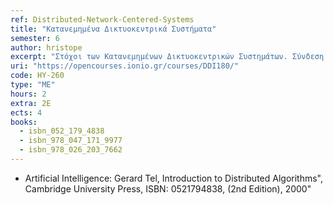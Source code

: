 ```yaml
---
ref: Distributed-Network-Centered-Systems
title: "Κατανεμημένα Δικτυοκεντρικά Συστήματα"
semester: 6
author: hristope
excerpt: "Στόχοι των Κατανεμημένων Δικτυοκεντρικών Συστημάτων. Σύνδεση χρηστών και πόρων. Διαφάνεια. Ανοιχτή λειτουργία. Επεκτασιμότητα	/	Κλιμάκωση"
uri: "https://opencourses.ionio.gr/courses/DDI180/"
code: HY-260
type: "MΕ"
hours: 2
extra: 2Ε
ects: 4
books:
  - isbn_052_179_4838
  - isbn_978_047_171_9977
  - isbn_978_026_203_7662
---
```


- Artificial Intelligence: Gerard Tel, Introduction to Distributed Algorithms", Cambridge University Press, ISBN: 0521794838, (2nd Edition), 2000"  
